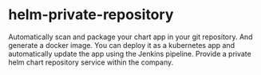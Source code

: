 # helm-private-repository
Automatically scan and package your chart app in your git repository. And generate a docker image. You can deploy it as a kubernetes app and automatically update the app using the Jenkins pipeline. Provide a private helm chart repository service within the company.
